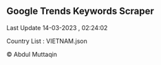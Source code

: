 

## Google Trends Keywords Scraper 
 
Last Update 14-03-2023 , 02:24:02

Country List :
VIETNAM.json



© Abdul Muttaqin 
